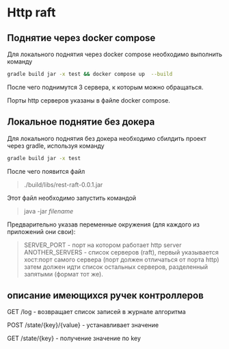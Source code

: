 # Http raft
## Поднятие через docker compose
Для локального поднятия через docker compose необходимо выполнить команду
```bash
gradle build jar -x test && docker compose up  --build
```
После чего поднимутся 3 сервера, к которым можно обращаться.

Порты http серверов указаны в файле docker compose.

## Локальное поднятие без докера
Для локального поднятия без докера необходимо сбилдить проект через gradle, используя команду
```bash
gradle build jar -x test
```

После чего появится файл 
 > ./build/libs/rest-raft-0.0.1.jar

Этот файл необходимо запустить командой 
> java -jar *filename*

Предварительно указав переменные окружения (для каждого из приложений они свои):
> SERVER_PORT - порт на котором работает http server
> ANOTHER_SERVERS - список серверов (raft), первый указывается хост:порт самого сервера (порт должен отличаться от порта http)
> затем должен идти список остальных серверов, разделенный запятыми (формат тот же).


## описание имеющихся ручек контроллеров
GET /log - возвращает список записей в журнале алгоритма

POST /state/{key}/{value} - устанавливает значение 

GET /state/{key} - получение значение по key
